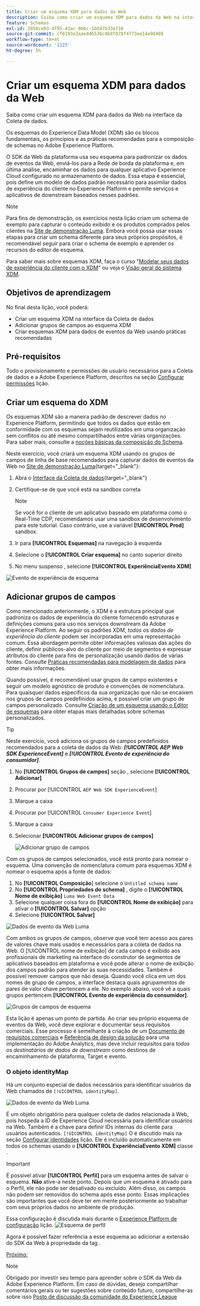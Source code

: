 ```yaml
---
title: Criar um esquema XDM para dados da Web
description: Saiba como criar um esquema XDM para dados da Web na interface da Coleta de dados. Esta lição é parte do tutorial Implementar o Adobe Experience Cloud com o SDK da Web.
feature: Schemas
exl-id: 2858ce03-4f95-43ac-966c-1b647b33ef16
source-git-commit: cf0193e3aae4d6536c868f078f4773ee14e90408
workflow-type: tm+mt
source-wordcount: '1125'
ht-degree: 5%

---
```


# Criar um esquema XDM para dados da Web

Saiba como criar um esquema XDM para dados da Web na interface da Coleta de dados.

Os esquemas do Experience Data Model (XDM) são os blocos fundamentais, os princípios e as práticas recomendadas para a composição de schemas no Adobe Experience Platform.

O SDK da Web da plataforma usa seu esquema para padronizar os dados de eventos da Web, enviá-los para a Rede de borda da plataforma e, em última análise, encaminhar os dados para qualquer aplicativo Experience Cloud configurado no armazenamento de dados. Essa etapa é essencial, pois define um modelo de dados padrão necessário para assimilar dados de experiência do cliente no Experience Platform e permite serviços e aplicativos de downstream baseados nesses padrões.

>[!NOTE]
>
> Para fins de demonstração, os exercícios nesta lição criam um schema de exemplo para capturar o conteúdo exibido e os produtos comprados pelos clientes na [Site de demonstração Luma](https://luma.enablementadobe.com/content/luma/us/en.html). Embora você possa usar essas etapas para criar um schema diferente para seus próprios propósitos, é recomendável seguir para criar o schema de exemplo e aprender os recursos do editor de esquema.

Para saber mais sobre esquemas XDM, faça o curso &quot;[Modelar seus dados de experiência do cliente com o XDM](https://experienceleague.adobe.com/?recommended=ExperiencePlatform-D-1-2021.1.xdm)&quot; ou veja o [Visão geral do sistema XDM](https://experienceleague.adobe.com/docs/experience-platform/xdm/home.html?lang=pt-BR).

## Objetivos de aprendizagem

No final desta lição, você poderá:

* Criar um esquema XDM na interface da Coleta de dados
* Adicionar grupos de campos ao esquema XDM
* Criar esquemas XDM para dados de eventos da Web usando práticas recomendadas

## Pré-requisitos

Todo o provisionamento e permissões de usuário necessários para a Coleta de dados e a Adobe Experience Platform, descritos na seção [Configurar permissões](configure-permissions.md) lição.

## Criar um esquema do XDM

Os esquemas XDM são a maneira padrão de descrever dados no Experience Platform, permitindo que todos os dados que estão em conformidade com os esquemas sejam reutilizados em uma organização sem conflitos ou até mesmo compartilhados entre várias organizações. Para saber mais, consulte a [noções básicas da composição do Schema](https://experienceleague.adobe.com/docs/experience-platform/xdm/schema/composition.html?lang=pt-BR).

Neste exercício, você criará um esquema XDM usando os grupos de campos de linha de base recomendados para capturar dados de eventos da Web no [Site de demonstração Luma](https://luma.enablementadobe.com/content/luma/us/en.html){target=&quot;_blank&quot;}:

1. Abra o [Interface da Coleta de dados](https://launch.adobe.com/){target=&quot;_blank&quot;}
1. Certifique-se de que você está na sandbox correta

   >[!NOTE]
   >
   >Se você for o cliente de um aplicativo baseado em plataforma como o Real-Time CDP, recomendamos usar uma sandbox de desenvolvimento para este tutorial. Caso contrário, use a variável **[!UICONTROL Prod]** sandbox.

1. Ir para **[!UICONTROL Esquemas]** na navegação à esquerda
1. Selecione o **[!UICONTROL Criar esquema]** no canto superior direito
1. No menu suspenso , selecione **[!UICONTROL ExperiênciaEvento XDM]**

![Evento de experiência de esquema](assets/schema-XDM-experience-event.jpg)

## Adicionar grupos de campos

Como mencionado anteriormente, o XDM é a estrutura principal que padroniza os dados de experiência do cliente fornecendo estruturas e definições comuns para uso nos serviços downstream da Adobe Experience Platform. Ao seguir os padrões XDM, _todos os dados de experiência do cliente_ podem ser incorporadas em uma representação comum. Essa abordagem permite obter informações valiosas das ações do cliente, definir públicos-alvo do cliente por meio de segmentos e expressar atributos do cliente para fins de personalização usando dados de várias fontes. Consulte [Práticas recomendadas para modelagem de dados](https://experienceleague.adobe.com/docs/experience-platform/xdm/schema/best-practices.html?lang=en) para obter mais informações.

Quando possível, é recomendável usar grupos de campo existentes e seguir um modelo agnóstico de produto e convenções de nomenclatura. Para quaisquer dados específicos da sua organização que não se encaixem nos grupos de campos predefinidos acima, é possível criar um grupo de campos personalizado. Consulte [Criação de um esquema usando o Editor de esquemas](https://experienceleague.adobe.com/docs/experience-platform/xdm/tutorials/create-schema-ui.html?lang=en#create) para obter etapas mais detalhadas sobre schemas personalizados.

>[!TIP]
> 
>Neste exercício, você adiciona os grupos de campos predefinidos recomendados para a coleta de dados da Web: _**[!UICONTROL AEP Web SDK ExperienceEvent]**_ e _**[!UICONTROL Evento de experiência do consumidor]**_.

1. No **[!UICONTROL Grupos de campos]** seção , selecione **[!UICONTROL Adicionar]**
1. Procurar por [!UICONTROL `AEP Web SDK ExperienceEvent`]
1. Marque a caixa
1. Procurar por [!UICONTROL `Consumer Experience Event`]
1. Marque a caixa
1. Selecionar **[!UICONTROL Adicionar grupos de campos]**

   ![Adicionar grupo de campos](assets/schema-add-field-group.jpg)

Com os grupos de campos selecionados, você está pronto para nomear o esquema. Uma convenção de nomenclatura comum para esquemas XDM é nomear o esquema após a fonte de dados:

1. No **[!UICONTROL Composição**] selecione o `Untitled schema name`
1. No **[!UICONTROL Propriedades do schema]** , digite o **[!UICONTROL Nome de exibição]** `Luma Web Event Data`
1. Selecione qualquer coisa fora do **[!UICONTROL Nome de exibição]** para ativar o **[!UICONTROL Salvar]** opção
1. Selecione **[!UICONTROL Salvar]**

![Dados de evento da Web Luma](assets/schema-luma-web-event-data.png)

Com ambos os grupos de campos, observe que você tem acesso aos pares de valores chave mais usados e necessários para a coleta de dados na Web. O [!UICONTROL nome de exibição] de cada campo é exibido aos profissionais de marketing na interface do construtor de segmentos de aplicativos baseados em plataforma e você pode alterar o nome de exibição dos campos padrão para atender às suas necessidades. Também é possível remover campos que não deseja. Quando você clica em um dos nomes de grupo de campos, a interface destaca quais agrupamentos de pares de valor chave pertencem a ele. No exemplo abaixo, você vê a quais grupos pertencem **[!UICONTROL Evento de experiência do consumidor]**.

![Grupos de campos de esquema](assets/schema-consumer-experience-event.jpg)

Esta lição é apenas um ponto de partida. Ao criar seu próprio esquema de eventos da Web, você deve explorar e documentar seus requisitos comerciais. Esse processo é semelhante à criação de um [Documento de requisitos comerciais](https://experienceleague.adobe.com/docs/analytics-learn/tutorials/implementation/implementation-basics/creating-a-business-requirements-document.html?lang=pt-BR) e [Referência de design da solução](https://experienceleague.adobe.com/docs/analytics-learn/tutorials/implementation/implementation-basics/creating-and-maintaining-an-sdr.html) para uma implementação do Adobe Analytics, mas deve incluir requisitos para _todos os destinatários de dados de downstream_ como destinos de encaminhamento de plataforma, Target e evento.


### O objeto identityMap

Há um conjunto especial de dados necessários para identificar usuários da Web chamados de `[!UICONTROL identityMap]`.

![Dados de evento da Web Luma](assets/schema-identityMap.png)

É um objeto obrigatório para qualquer coleta de dados relacionada à Web, pois hospeda a ID de Experience Cloud necessária para identificar usuários na Web. Também é a chave para definir IDs internas do cliente para usuários autenticados. `[!UICONTROL identityMap]` O é discutido mais na seção [Configurar identidades](configure-identities.md) lição. Ele é incluído automaticamente em todos os schemas usando o **[!UICONTROL ExperiênciaEvento XDM]** classe .


>[!IMPORTANT]
>
> É possível ativar **[!UICONTROL Perfil]** para um esquema antes de salvar o esquema. **Não** ative-a neste ponto. Depois que um esquema é ativado para o Perfil, ele não pode ser desativado ou excluído. Além disso, os campos não podem ser removidos do schema após esse ponto. Essas implicações são importantes que você deve ter em mente posteriormente ao trabalhar com seus próprios dados no ambiente de produção.
>
>Essa configuração é discutida mais durante o [Experience Platform de configuração](setup-experience-platform.md) lição.
>![Esquema de perfil](assets/schema-profile.png)

Agora é possível fazer referência a esse esquema ao adicionar a extensão do SDK da Web à propriedade da tag .


[Próximo: ](configure-identities.md)

>[!NOTE]
>
>Obrigado por investir seu tempo para aprender sobre o SDK da Web da Adobe Experience Platform. Em caso de dúvidas, desejo compartilhar comentários gerais ou ter sugestões sobre conteúdo futuro, compartilhe-as sobre isso [Posto de discussão da comunidade do Experience League](https://experienceleaguecommunities.adobe.com/t5/adobe-experience-platform-launch/tutorial-discussion-implement-adobe-experience-cloud-with-web/td-p/444996)

